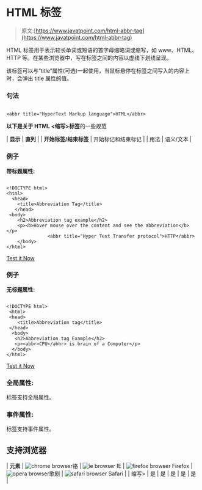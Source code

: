 # HTML <abbr>标签</abbr>

> 原文:[https://www.javatpoint.com/html-abbr-tag](https://www.javatpoint.com/html-abbr-tag)

HTML <abbr>标签用于表示较长单词或短语的首字母缩略词或缩写，如 www、HTML、HTTP 等。在某些浏览器中，写在<abbr>标签之间的内容以虚线下划线呈现。</abbr></abbr>

该标签可以与“title”属性(可选)一起使用，当鼠标悬停在<abbr>标签之间写入的内容上时，会弹出 title 属性的值。</abbr>

### 句法

```

<abbr title="HyperText Markup language">HTML</abbr>

```

**以下是关于 HTML <缩写>标签**的一些规范

| **显示** | **直列** |
| **开始标签/结束标签** | 开始标记和结束标记 |
| 用法 | 语义/文本 |

### 例子

**带标题属性:**

```

<!DOCTYPE html>
<html>
  <head>
	<title>Abbreviation Tag</title>
   </head>
 <body>
	<h2>Abbreviation tag example</h2>
	<p><b>Hover mouse over the content and see the abbreviation</b></p>
               <abbr title="Hyper Text Transfer protocol">HTTP</abbr>
    </body>
</html> 

```

[Test it Now](https://www.javatpoint.com/oprweb/test.jsp?filename=htmlabbrtag)

### 例子

**无标题属性:**

```

<!DOCTYPE html>
 <html>
 <head>
	<title>Abbreviation tag</title>
 </head>
  <body>
   <h2>Abbreviation tag Example</h2>
   <p><abbr>CPU</abbr> is brain of a Computer</p>
  </body>
</html>

```

[Test it Now](https://www.javatpoint.com/oprweb/test.jsp?filename=htmlabbrtag2)

### 全局属性:

<abbr>标签支持全局属性。</abbr>

### 事件属性:

<abbr>标签支持事件属性。</abbr>

## 支持浏览器

| **元素** | ![chrome browser](../Images/4fbdc93dc2016c5049ed108e7318df19.png)铬 | ![ie browser](../Images/83dd23df1fe8373fd5bf054b2c1dd88b.png) IE | ![firefox browser](../Images/4f001fff393888a8a807ed29b28145d1.png) Firefox | ![opera browser](../Images/6cad4a592cc69a052056a0577b4aac65.png)歌剧 | ![safari browser](../Images/a0f6a9711a92203c5dc5c127fe9c9fca.png) Safari |
| 缩写> | 是 | 是 | 是 | 是 | 是 |